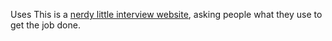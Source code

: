 Uses This is a [nerdy little interview website](https://usesthis.com/ "The Uses This site."), asking people what they use to get the job done.